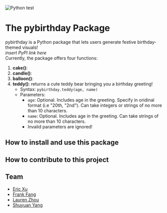 ![Python test](https://github.com/software-students-spring2025/3-python-package-helloworld/actions/workflows/ci.yml/badge.svg)

# The pybirthday Package

pybirthday is a Python package that lets users generate festive birthday-themed visuals!  
*insert PyPI link here*  
Currently, the package offers four functions:
1. **cake()**:
2. **candle()**:
3. **balloon()**:
4. **teddy()**: returns a cute teddy bear bringing you a birthday greeting!
   - Syntax: `pybirthday.teddy(age, name)`
   - Parameters: 
     - `age`: Optional. Includes age in the greeting. Specify in oridinal format (i.e "20th, "2nd"). Can take integers or strings of no more than 10 characters.
     - `name`: Optional. Includes age in the greeting. Can take strings of no more than 10 characters.
     - Invalid parameters are ignored!

## How to install and use this package

## How to contribute to this project

## Team
- [Eric Xu](https://github.com/EricXu1244)
- [Frank Fang](https://github.com/FrankFangH)
- [Lauren Zhou](https://github.com/laurenlz)
- [Shuyuan Yang](https://github.com/shuyuanyyy)
